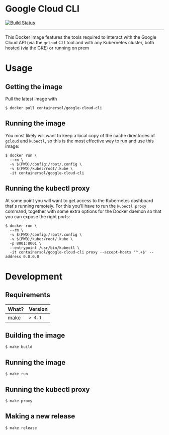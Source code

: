 # Google Cloud CLI
[![Build Status](https://travis-ci.org/ContainerSolutions/google-cloud-cli.svg?branch=master)](https://travis-ci.org/ContainerSolutions/google-cloud-cli)

---

This Docker image features the tools required to interact with the Google Cloud API
(via the `gcloud` CLI tool and with any Kubernetes cluster, both hosted (via the GKE)
or running on prem

# Usage

## Getting the image
Pull the latest image with

```
$ docker pull containersol/google-cloud-cli
```

## Running the image
You most likely will want to keep a local copy of the cache directories of `gcloud` and `kubectl`, so
this is the most effective way to run and use this image:

```
$ docker run \
  --rm \
  -v $(PWD)/config:/root/.config \
  -v $(PWD)/kube:/root/.kube \
  -it containersol/google-cloud-cli
```

## Running the kubectl proxy
At some point you will want to get access to the Kubernetes dashboard that's running remotely. For this you'll
have to run the `kubectl proxy` command, together with some extra options for the Docker daemon so that you can
expose the right ports:

```
$ docker run \
  --rm \
  -v $(PWD)/config:/root/.config \
  -v $(PWD)/kube:/root/.kube \
  -p 8001:8001 \
  --entrypoint /usr/bin/kubectl \
  -it containersol/google-cloud-cli proxy --accept-hosts '^.+$' --address 0.0.0.0
```

# Development
## Requirements
| What?   | Version   |
| ------- | --------- |
| make    | `> 4.1`   |

## Building the image
```
$ make build
```

## Running the image
```
$ make run
```

## Running the kubectl proxy
```
$ make proxy
```

## Making a new release
```
$ make release
```
